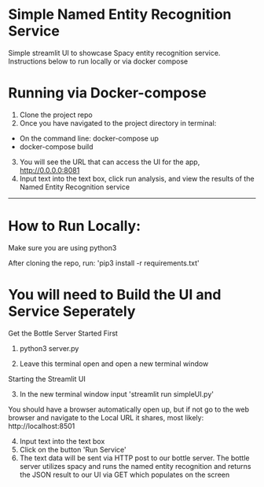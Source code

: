 # Simple Named Entity Recognition Service

Simple streamlit UI to showcase Spacy entity recognition service. Instructions below to run locally or via docker compose

# Running via Docker-compose

1) Clone the project repo
2) Once you have navigated to the project directory in terminal:
  - On the command line: docker-compose up
  - docker-compose build
3) You will see the URL that can access the UI for the app, http://0.0.0.0:8081
4) Input text into the text box, click run analysis, and view the results of the Named Entity Recognition service

----------------------------------------------------------------------------------------------------------

# How to Run Locally: 

Make sure you are using python3

After cloning the repo, run: 'pip3 install -r requirements.txt'

# You will need to Build the UI and Service Seperately

Get the Bottle Server Started First
1) python3 server.py

2) Leave this terminal open and open a new terminal window

Starting the Streamlit UI

3) In the new terminal window input 'streamlit run simpleUI.py'

You should have a browser automatically open up, but if not go to the web browser and navigate to the Local URL it shares, most likely: http://localhost:8501

4) Input text into the text box
5) Click on the button 'Run Service'
6) The text data will be sent via HTTP post to our bottle server. The bottle server utilizes spacy and runs the named entity recognition and returns the JSON result to our UI via GET which populates on the screen

